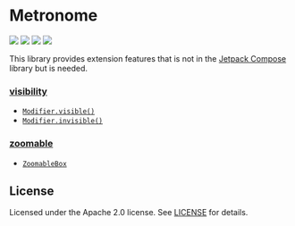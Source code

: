 # Metronome

<a href="https://jitpack.io/#fornewid/metronome"><img src="https://jitpack.io/v/fornewid/metronome.svg"/></a>
<a href="https://github.com/fornewid/metronome/actions/workflows/build.yaml"><img src="https://github.com/fornewid/metronome/actions/workflows/build.yaml/badge.svg"/></a>
<a href="https://opensource.org/licenses/Apache-2.0"><img src="https://img.shields.io/badge/License-Apache%202.0-blue.svg"/></a>
<a href='https://developer.android.com'><img src='http://img.shields.io/badge/platform-android-green.svg'/></a>

This library provides extension features that is not in the [Jetpack Compose](https://developer.android.com/jetpack/compose) library but is needed.

### [visibility](https://github.com/fornewid/metronome/tree/main/visibility)
- [`Modifier.visible()`](https://github.com/fornewid/metronome/blob/main/visibility/src/main/java/soup/metronome/visibility/Visibility.kt)
- [`Modifier.invisible()`](https://github.com/fornewid/metronome/blob/main/visibility/src/main/java/soup/metronome/visibility/Visibility.kt)

### [zoomable](https://github.com/fornewid/metronome/tree/main/zoomable)
- [`ZoomableBox`](https://github.com/fornewid/metronome/blob/main/zoomable/src/main/java/soup/metronome/zoomable/ZoomableBox.kt)

## License

Licensed under the Apache 2.0 license. See [LICENSE](https://github.com/fornewid/metronome/blob/main/LICENSE) for details.
